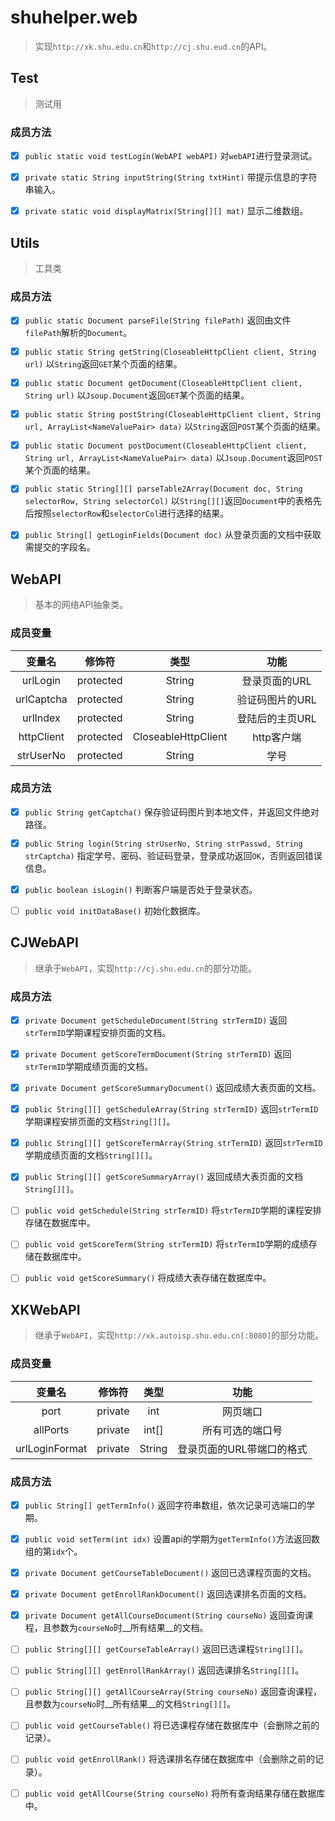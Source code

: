 # shuhelper.web
> 实现`http://xk.shu.edu.cn`和`http://cj.shu.eud.cn`的API。

## Test

> 测试用

### 成员方法
- [x] `public static void testLogin(WebAPI webAPI)`
对`webAPI`进行登录测试。

- [x] `private static String inputString(String txtHint)`
带提示信息的字符串输入。

- [x] `private static void displayMatrix(String[][] mat)`
显示二维数组。


## Utils

> 工具类

### 成员方法
- [x] `public static Document parseFile(String filePath)`
返回由文件`filePath`解析的`Document`。

- [x] `public static String getString(CloseableHttpClient client, String url)`
以`String`返回`GET`某个页面的结果。

- [x] `public static Document getDocument(CloseableHttpClient client, String url)`
以`Jsoup.Document`返回`GET`某个页面的结果。

- [x] `public static String postString(CloseableHttpClient client, String url, ArrayList<NameValuePair> data)`
以`String`返回`POST`某个页面的结果。

- [x] `public static Document postDocument(CloseableHttpClient client, String url, ArrayList<NameValuePair> data)`
以`Jsoup.Document`返回`POST`某个页面的结果。

- [x] `public static String[][] parseTable2Array(Document doc, String selectorRow, String selectorCol)`
以`String[][]`返回`Document`中的表格先后按照`selectorRow`和`selectorCol`进行选择的结果。

- [x] `public String[] getLoginFields(Document doc)`
从登录页面的文档中获取需提交的字段名。


## WebAPI

> 基本的网络API抽象类。

### 成员变量
|变量名|修饰符|类型|功能|
|:--------:|:-------:|:-----------------:|:-----------:|
|urlLogin  |protected|String             |登录页面的URL  |
|urlCaptcha|protected|String             |验证码图片的URL|
|urlIndex  |protected|String             |登陆后的主页URL|
|httpClient|protected|CloseableHttpClient|http客户端    |
|strUserNo |protected|String             |学号          |

### 成员方法
- [x] `public String getCaptcha()`
保存验证码图片到本地文件，并返回文件绝对路径。

- [x] `public String login(String strUserNo, String strPasswd, String strCaptcha)`
指定学号、密码、验证码登录，登录成功返回`OK`，否则返回错误信息。

- [x] `public boolean isLogin()`
判断客户端是否处于登录状态。

- [ ] `public void initDataBase()`
初始化数据库。


## CJWebAPI

> 继承于`WebAPI`，实现`http://cj.shu.edu.cn`的部分功能。

### 成员方法
- [x] `private Document getScheduleDocument(String strTermID)`
返回`strTermID`学期课程安排页面的文档。

- [x] `private Document getScoreTermDocument(String strTermID)`
返回`strTermID`学期成绩页面的文档。

- [x] `private Document getScoreSummaryDocument()`
返回成绩大表页面的文档。

- [x] `public String[][] getScheduleArray(String strTermID)`
返回`strTermID`学期课程安排页面的文档`String[][]`。

- [x] `public String[][] getScoreTermArray(String strTermID)`
返回`strTermID`学期成绩页面的文档`String[][]`。

- [x] `public String[][] getScoreSummaryArray()`
返回成绩大表页面的文档`String[][]`。

- [ ] `public void getSchedule(String strTermID)`
将`strTermID`学期的课程安排存储在数据库中。

- [ ] `public void getScoreTerm(String strTermID)`
将`strTermID`学期的成绩存储在数据库中。

- [ ] `public void getScoreSummary()`
将成绩大表存储在数据库中。


## XKWebAPI

> 继承于`WebAPI`，实现`http://xk.autoisp.shu.edu.cn[:8080]`的部分功能。

### 成员变量
|变量名|修饰符|类型|功能|
|:------------:|:-----:|:----:|:-------------------:|
|port          |private|int   |网页端口               |
|allPorts      |private|int[] |所有可选的端口号        |
|urlLoginFormat|private|String|登录页面的URL带端口的格式|

### 成员方法
- [x] `public String[] getTermInfo()`
返回字符串数组，依次记录可选端口的学期。

- [x] `public void setTerm(int idx)`
设置api的学期为`getTermInfo()`方法返回数组的第`idx`个。

- [x] `private Document getCourseTableDocument()`
返回已选课程页面的文档。

- [x] `private Document getEnrollRankDocument()`
返回选课排名页面的文档。

- [x] `private Document getAllCourseDocument(String courseNo)`
返回查询课程，且参数为`courseNo`时__所有结果__的文档。

- [ ] `public String[][] getCourseTableArray()`
返回已选课程`String[][]`。

- [ ] `public String[][] getEnrollRankArray()`
返回选课排名`String[][]`。

- [ ] `public String[][] getAllCourseArray(String courseNo)`
返回查询课程，且参数为`courseNo`时__所有结果__的文档`String[][]`。

- [ ] `public void getCourseTable()`
将已选课程存储在数据库中（会删除之前的记录）。

- [ ] `public void getEnrollRank()`
将选课排名存储在数据库中（会删除之前的记录）。

- [ ] `public void getAllCourse(String courseNo)`
将所有查询结果存储在数据库中。
